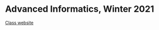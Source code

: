 # Advanced Informatics, Winter 2021

[Class website](http://www.molpopgen.org/AdvancedInformatics2021/) 
